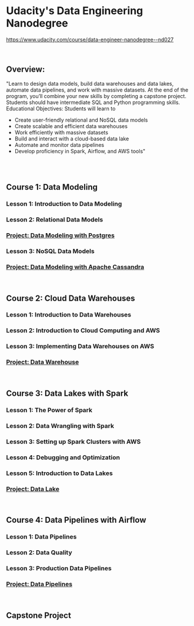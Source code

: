 # Udacity's Data Engineering Nanodegree
https://www.udacity.com/course/data-engineer-nanodegree--nd027

<br> 

## Overview:

"Learn to design data models, build data warehouses and data lakes, automate data pipelines, and work with
massive datasets. At the end of the program, you’ll combine your new skills by completing a capstone project.
Students should have intermediate SQL and Python programming skills.
Educational Objectives: Students will learn to
- Create user-friendly relational and NoSQL data models
- Create scalable and efficient data warehouses
- Work efficiently with massive datasets
- Build and interact with a cloud-based data lake
- Automate and monitor data pipelines
- Develop proficiency in Spark, Airflow, and AWS tools"
<br>
<br>

## Course 1: Data Modeling
### Lesson 1: Introduction to Data Modeling
### Lesson 2: Relational Data Models
### [Project: Data Modeling with Postgres](https://github.com/ashtonreed/Udacity_Data_Engineering_Nanodegree/tree/main/P1_Data_Modeling_with_Postgres)
### Lesson 3: NoSQL Data Models
### [Project: Data Modeling with Apache Cassandra](https://github.com/ashtonreed/Udacity_Data_Engineering_Nanodegree/tree/main/P2_Data_Modeling_with_Apache_Cassandra)
<br>

## Course 2: Cloud Data Warehouses
### Lesson 1: Introduction to Data Warehouses
### Lesson 2: Introduction to Cloud Computing and AWS
### Lesson 3: Implementing Data Warehouses on AWS
### [Project: Data Warehouse](https://github.com/ashtonreed/Udacity_Data_Engineering_Nanodegree/tree/main/P3_Data_Warehouse)
<br>

## Course 3: Data Lakes with Spark
### Lesson 1: The Power of Spark
### Lesson 2: Data Wrangling with Spark
### Lesson 3: Setting up Spark Clusters with AWS
### Lesson 4: Debugging and Optimization
### Lesson 5: Introduction to Data Lakes
### [Project: Data Lake](https://github.com/ashtonreed/Udacity_Data_Engineering_Nanodegree/tree/main/P4_Data_Lake)
<br>

## Course 4: Data Pipelines with Airflow
### Lesson 1: Data Pipelines
### Lesson 2: Data Quality
### Lesson 3: Production Data Pipelines
### [Project: Data Pipelines](https://github.com/ashtonreed/Udacity_Data_Engineering_Nanodegree/tree/main/P5_Data_Pipeline/airflow)
<br>

## Capstone Project
